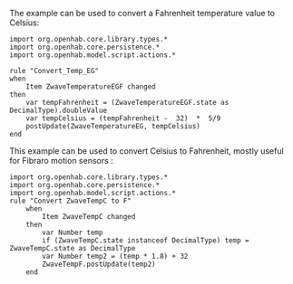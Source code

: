 The example can be used to convert a Fahrenheit temperature value to Celsius:
```Xtend
import org.openhab.core.library.types.*
import org.openhab.core.persistence.*
import org.openhab.model.script.actions.*

rule "Convert_Temp_EG"
when
	Item ZwaveTemperatureEGF changed 
then
    var tempFahrenheit = (ZwaveTemperatureEGF.state as DecimalType).doubleValue
	var tempCelsius = (tempFahrenheit -  32)  *  5/9
	postUpdate(ZwaveTemperatureEG, tempCelsius)
end
```

This example can be used to convert Celsius to Fahrenheit, mostly useful for Fibraro motion sensors : 
```Xtend
import org.openhab.core.library.types.*
import org.openhab.core.persistence.*
import org.openhab.model.script.actions.*
rule "Convert ZwaveTempC to F"
	when
		Item ZwaveTempC changed
	then
		var Number temp
		if (ZwaveTempC.state instanceof DecimalType) temp = ZwaveTempC.state as DecimalType
		var Number temp2 = (temp * 1.8) + 32
		ZwaveTempF.postUpdate(temp2)
	end
```